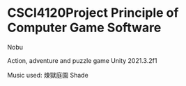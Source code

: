 # CSCI4120Project Principle of Computer Game Software
Nobu

Action, adventure and puzzle game
Unity 2021.3.2f1

Music used: 煉獄庭園 Shade
